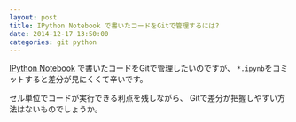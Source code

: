 ```yaml
---
layout: post
title: IPython Notebook で書いたコードをGitで管理するには?
date: 2014-12-17 13:50:00
categories: git python
---
```

<p><a href="http://ipython.org/index.html">IPython Notebook</a> で書いたコードをGitで管理したいのですが、
<code>*.ipynb</code>をコミットすると差分が見にくくて辛いです。</p>

<p>セル単位でコードが実行できる利点を残しながら、
Gitで差分が把握しやすい方法はないものでしょうか。</p>

